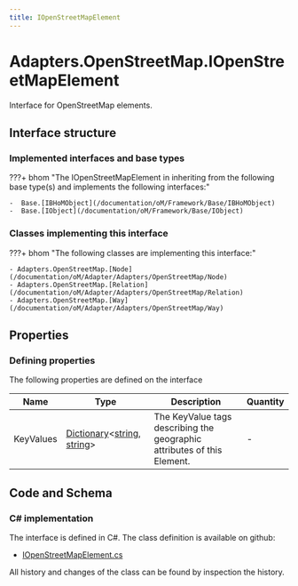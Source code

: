 ```yaml
---
title: IOpenStreetMapElement
---
```


# Adapters.OpenStreetMap.IOpenStreetMapElement

Interface for OpenStreetMap elements.

## Interface structure

### Implemented interfaces and base types

???+ bhom "The IOpenStreetMapElement in inheriting from the following base type(s) and implements the following interfaces:"

    -  Base.[IBHoMObject](/documentation/oM/Framework/Base/IBHoMObject)
    -  Base.[IObject](/documentation/oM/Framework/Base/IObject)


### Classes implementing this interface

???+ bhom "The following classes are implementing this interface:"

    - Adapters.OpenStreetMap.[Node](/documentation/oM/Adapter/Adapters/OpenStreetMap/Node)
    - Adapters.OpenStreetMap.[Relation](/documentation/oM/Adapter/Adapters/OpenStreetMap/Relation)
    - Adapters.OpenStreetMap.[Way](/documentation/oM/Adapter/Adapters/OpenStreetMap/Way)


## Properties



### Defining properties

The following properties are defined on the interface

| Name             | Type             | Description      | Quantity         |
|------------------|------------------|------------------|------------------|
| KeyValues | [Dictionary](https://learn.microsoft.com/en-us/dotnet/api/System.Collections.Generic.Dictionary-2?view=netstandard-2.0)&lt;[string](https://learn.microsoft.com/en-us/dotnet/api/System.String?view=netstandard-2.0), [string](https://learn.microsoft.com/en-us/dotnet/api/System.String?view=netstandard-2.0)&gt; | The KeyValue tags describing the geographic attributes of this Element. | - |


## Code and Schema

### C# implementation

The interface is defined in C#. The class definition is available on github:

- [IOpenStreetMapElement.cs](https://github.com/BHoM/OpenStreetMap_Toolkit/blob/develop/OpenStreetMap_oM/Elements/IOpenStreetMapElement.cs)

All history and changes of the class can be found by inspection the history.
